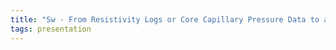 ```yaml
---
title: "Sw - From Resistivity Logs or Core Capillary Pressure Data to a Saturation-Height Function (SHF) - a Short Review of a Few Issues Relating to Sw Estimation, QCing, and Modelling (Christian Halvorsen, Statoil)"
tags: presentation 
---
```

